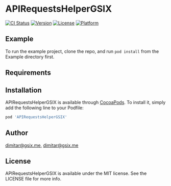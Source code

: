 # APIRequestsHelperGSIX

[![CI Status](https://img.shields.io/travis/dimitar@gsix.me/APIRequestsHelperGSIX.svg?style=flat)](https://travis-ci.org/dimitar@gsix.me/APIRequestsHelperGSIX)
[![Version](https://img.shields.io/cocoapods/v/APIRequestsHelperGSIX.svg?style=flat)](https://cocoapods.org/pods/APIRequestsHelperGSIX)
[![License](https://img.shields.io/cocoapods/l/APIRequestsHelperGSIX.svg?style=flat)](https://cocoapods.org/pods/APIRequestsHelperGSIX)
[![Platform](https://img.shields.io/cocoapods/p/APIRequestsHelperGSIX.svg?style=flat)](https://cocoapods.org/pods/APIRequestsHelperGSIX)

## Example

To run the example project, clone the repo, and run `pod install` from the Example directory first.

## Requirements

## Installation

APIRequestsHelperGSIX is available through [CocoaPods](https://cocoapods.org). To install
it, simply add the following line to your Podfile:

```ruby
pod 'APIRequestsHelperGSIX'
```

## Author

dimitar@gsix.me, dimitar@gsix.me

## License

APIRequestsHelperGSIX is available under the MIT license. See the LICENSE file for more info.

